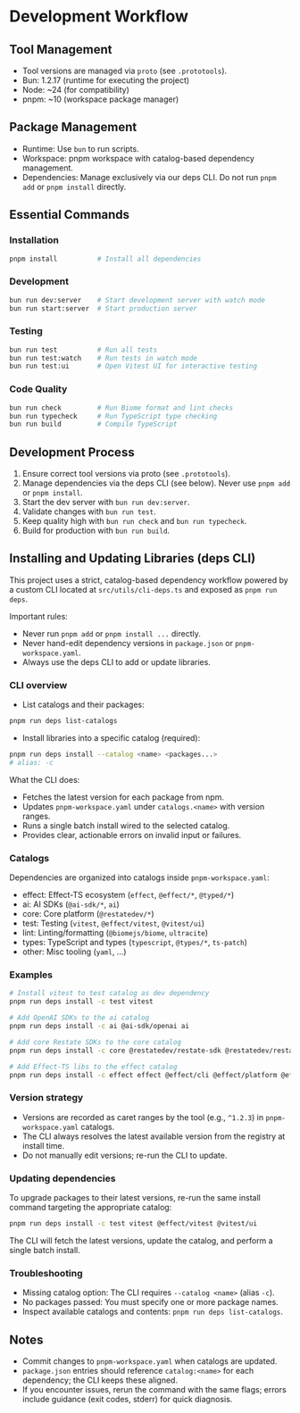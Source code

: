 # Development Workflow

## Tool Management
- Tool versions are managed via `proto` (see `.prototools`).
- Bun: 1.2.17 (runtime for executing the project)
- Node: ~24 (for compatibility)
- pnpm: ~10 (workspace package manager)

## Package Management
- Runtime: Use `bun` to run scripts.
- Workspace: pnpm workspace with catalog-based dependency management.
- Dependencies: Manage exclusively via our deps CLI. Do not run `pnpm add` or `pnpm install` directly.

## Essential Commands

### Installation
```bash
pnpm install          # Install all dependencies
```

### Development
```bash
bun run dev:server    # Start development server with watch mode
bun run start:server  # Start production server
```

### Testing
```bash
bun run test          # Run all tests
bun run test:watch    # Run tests in watch mode
bun run test:ui       # Open Vitest UI for interactive testing
```

### Code Quality
```bash
bun run check         # Run Biome format and lint checks
bun run typecheck     # Run TypeScript type checking
bun run build         # Compile TypeScript
```

## Development Process
1. Ensure correct tool versions via proto (see `.prototools`).
2. Manage dependencies via the deps CLI (see below). Never use `pnpm add` or `pnpm install`.
3. Start the dev server with `bun run dev:server`.
4. Validate changes with `bun run test`.
5. Keep quality high with `bun run check` and `bun run typecheck`.
6. Build for production with `bun run build`.

## Installing and Updating Libraries (deps CLI)

This project uses a strict, catalog-based dependency workflow powered by a custom CLI located at `src/utils/cli-deps.ts` and exposed as `pnpm run deps`.

Important rules:
- Never run `pnpm add` or `pnpm install ...` directly.
- Never hand-edit dependency versions in `package.json` or `pnpm-workspace.yaml`.
- Always use the deps CLI to add or update libraries.

### CLI overview
- List catalogs and their packages:
```bash
pnpm run deps list-catalogs
```

- Install libraries into a specific catalog (required):
```bash
pnpm run deps install --catalog <name> <packages...>
# alias: -c
```

What the CLI does:
- Fetches the latest version for each package from npm.
- Updates `pnpm-workspace.yaml` under `catalogs.<name>` with version ranges.
- Runs a single batch install wired to the selected catalog.
- Provides clear, actionable errors on invalid input or failures.

### Catalogs
Dependencies are organized into catalogs inside `pnpm-workspace.yaml`:
- effect: Effect-TS ecosystem (`effect`, `@effect/*`, `@typed/*`)
- ai: AI SDKs (`@ai-sdk/*`, `ai`)
- core: Core platform (`@restatedev/*`)
- test: Testing (`vitest`, `@effect/vitest`, `@vitest/ui`)
- lint: Linting/formatting (`@biomejs/biome`, `ultracite`)
- types: TypeScript and types (`typescript`, `@types/*`, `ts-patch`)
- other: Misc tooling (`yaml`, ...)

### Examples
```bash
# Install vitest to test catalog as dev dependency
pnpm run deps install -c test vitest

# Add OpenAI SDKs to the ai catalog
pnpm run deps install -c ai @ai-sdk/openai ai

# Add core Restate SDKs to the core catalog
pnpm run deps install -c core @restatedev/restate-sdk @restatedev/restate-sdk-clients

# Add Effect-TS libs to the effect catalog
pnpm run deps install -c effect effect @effect/cli @effect/platform @effect/platform-bun
```

### Version strategy
- Versions are recorded as caret ranges by the tool (e.g., `^1.2.3`) in `pnpm-workspace.yaml` catalogs.
- The CLI always resolves the latest available version from the registry at install time.
- Do not manually edit versions; re-run the CLI to update.

### Updating dependencies
To upgrade packages to their latest versions, re-run the same install command targeting the appropriate catalog:
```bash
pnpm run deps install -c test vitest @effect/vitest @vitest/ui
```
The CLI will fetch the latest versions, update the catalog, and perform a single batch install.

### Troubleshooting
- Missing catalog option: The CLI requires `--catalog <name>` (alias `-c`).
- No packages passed: You must specify one or more package names.
- Inspect available catalogs and contents: `pnpm run deps list-catalogs`.

## Notes
- Commit changes to `pnpm-workspace.yaml` when catalogs are updated.
- `package.json` entries should reference `catalog:<name>` for each dependency; the CLI keeps these aligned.
- If you encounter issues, rerun the command with the same flags; errors include guidance (exit codes, stderr) for quick diagnosis.
